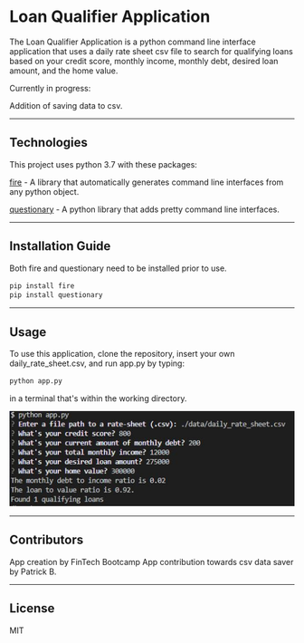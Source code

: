 # Loan Qualifier Application

The Loan Qualifier Application is a python command line interface application that uses a daily rate sheet csv file to search for qualifying loans based on your credit score, monthly income, monthly debt, desired loan amount, and the home value. 

Currently in progress:

Addition of saving data to csv.

---

## Technologies

This project uses python 3.7 with these packages:

[fire](https://github.com/google/python-fire) - A library that automatically generates command line interfaces from any python object.

[questionary](https://github.com/tmbo/questionary) - A python library that adds pretty command line interfaces.

---

## Installation Guide

Both fire and questionary need to be installed prior to use.

```python
pip install fire
pip install questionary
```

---

## Usage

To use this application, clone the repository, insert your own daily_rate_sheet.csv, and run app.py by typing:

```python
python app.py
```
in a terminal that's within the working directory.

![Loan Qualifier Usage](images/usage.jpg)

---

## Contributors

App creation by FinTech Bootcamp
App contribution towards csv data saver by Patrick B.

---

## License

MIT
